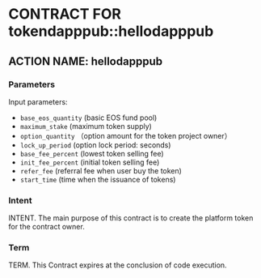 # CONTRACT FOR tokendapppub::hellodapppub

## ACTION NAME: hellodapppub

### Parameters
Input parameters:

* `base_eos_quantity` (basic EOS fund pool)
* `maximum_stake` (maximum token supply)
* `option_quantity` （option amount for the token project owner）
* `lock_up_period` (option lock period: seconds)
* `base_fee_percent` (lowest token selling fee)
* `init_fee_percent` (initial token selling fee)
* `refer_fee` (referral fee when user buy the token)
* `start_time` (time when the issuance of tokens)

### Intent
INTENT. The main purpose of this contract is to create the platform token for the contract owner.

### Term
TERM. This Contract expires at the conclusion of code execution.
